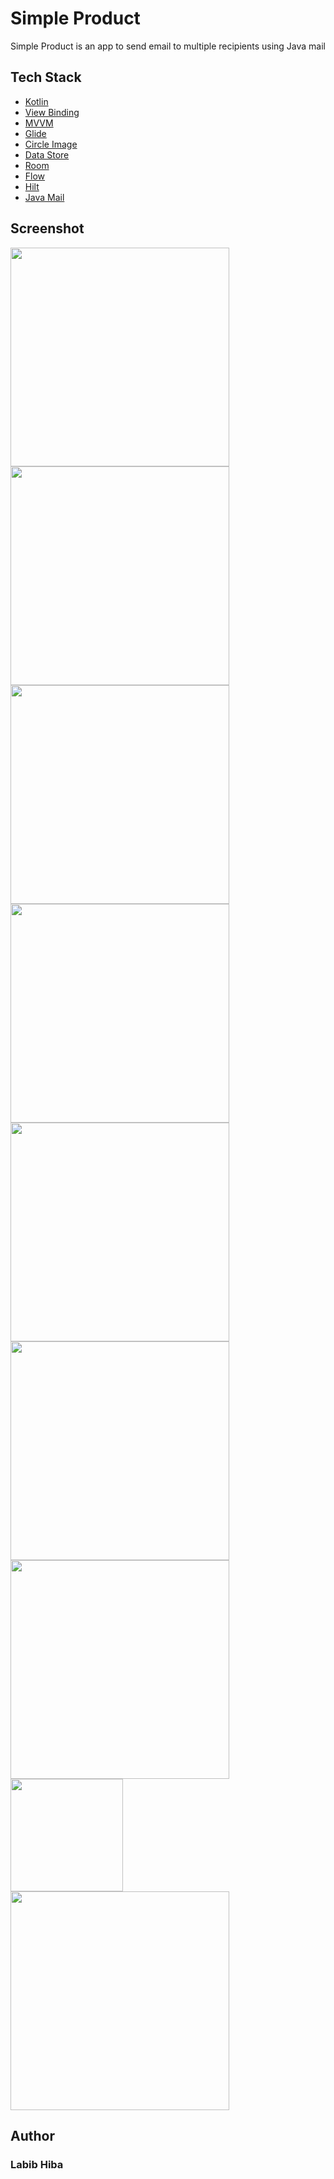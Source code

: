 # Simple Product
Simple Product is an app to send email to multiple recipients using Java mail

## Tech Stack

- [Kotlin](https://kotlinlang.org)
- [View Binding](https://developer.android.com/topic/libraries/view-binding)
- [MVVM](https://developer.android.com/jetpack/guide)
- [Glide](https://github.com/bumptech/glide)
- [Circle Image](https://github.com/hdodenhof/CircleImageView)
- [Data Store](https://developer.android.com/jetpack/androidx/releases/datastore) 
- [Room](https://developer.android.com/training/data-storage/room)
- [Flow](https://developer.android.com/kotlin/flow)
- [Hilt](https://developer.android.com/training/dependency-injection/hilt-android)
- [Java Mail](https://javaee.github.io/javamail/)


## Screenshot
<p>
 <img height="350" src="https://github.com/lalabib/simple-product/assets/57593172/512eb927-015e-4c7e-bca6-d843679e74c4"/>
 <img height="350" src="https://github.com/lalabib/simple-product/assets/57593172/7df7adc9-67aa-48d2-99e4-347ebc856922"/>
 <img height="350" src="https://github.com/lalabib/simple-product/assets/57593172/ed3844e7-6ee7-4c6c-8d23-9f7051d8eefa"/>
 <img height="350" src="https://github.com/lalabib/simple-product/assets/57593172/586e8064-4efe-4f71-a53b-12bfd8e90df6"/>
 <img height="350" src="https://github.com/lalabib/simple-product/assets/57593172/ce66538f-c47e-413a-9600-dff593fa17c1"/>
 <img height="350" src="https://github.com/lalabib/simple-product/assets/57593172/eaf57c36-3bfe-4ad0-a74b-be4eb0e65ea2"/>
 <img height="350" src="https://github.com/lalabib/simple-product/assets/57593172/b69ca45e-2493-4874-981b-367ff82f1a1f"/>
 <img height="180" src="https://github.com/lalabib/simple-product/assets/57593172/b26c899e-cd1f-4c94-8e4f-519a43922a32"/>
 <img height="350" src="https://github.com/lalabib/simple-product/assets/57593172/f9107d75-0083-4992-80a8-2342caf57705"/>
</p>

## Author
### Labib Hiba
